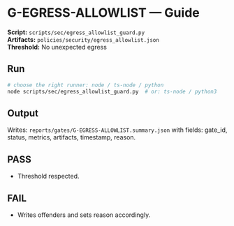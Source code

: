# G-EGRESS-ALLOWLIST — Guide

**Script:** `scripts/sec/egress_allowlist_guard.py`  
**Artifacts:** `policies/security/egress_allowlist.json`  
**Threshold:** No unexpected egress

## Run
```bash
# choose the right runner: node / ts-node / python
node scripts/sec/egress_allowlist_guard.py  # or: ts-node / python3
```

## Output
Writes: `reports/gates/G-EGRESS-ALLOWLIST.summary.json` with fields: gate_id, status, metrics, artifacts, timestamp, reason.

## PASS
- Threshold respected.

## FAIL
- Writes offenders and sets reason accordingly.
